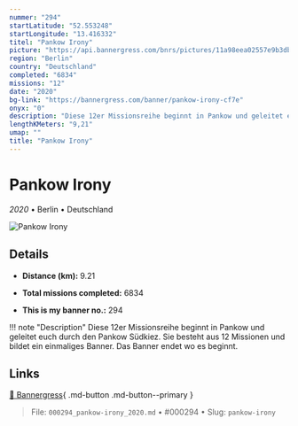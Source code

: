 ```yaml
---
nummer: "294"
startLatitude: "52.553248"
startLongitude: "13.416332"
titel: "Pankow Irony"
picture: "https://api.bannergress.com/bnrs/pictures/11a98eea02557e9b3dba0cb5e73d42d3"
region: "Berlin"
country: "Deutschland"
completed: "6834"
missions: "12"
date: "2020"
bg-link: "https://bannergress.com/banner/pankow-irony-cf7e"
onyx: "0"
description: "Diese 12er Missionsreihe beginnt in Pankow und geleitet euch durch den Pankow Südkiez. Sie besteht aus 12 Missionen und bildet ein einmaliges Banner. Das Banner endet wo es beginnt."
lengthKMeters: "9,21"
umap: ""
title: "Pankow Irony"
---
```

# Pankow Irony

*2020* • Berlin • Deutschland

![Pankow Irony](https://api.bannergress.com/bnrs/pictures/11a98eea02557e9b3dba0cb5e73d42d3)

## Details
- **Distance (km):** 9.21

- **Total missions completed:** 6834
- **This is my banner no.:** 294


!!! note "Description"
    Diese 12er Missionsreihe beginnt in Pankow und geleitet euch durch den Pankow Südkiez. Sie besteht aus 12 Missionen und bildet ein einmaliges Banner. Das Banner endet wo es beginnt.



## Links
[🔗 Bannergress](https://bannergress.com/banner/pankow-irony-cf7e){ .md-button .md-button--primary }



> File: `000294_pankow-irony_2020.md` • #000294 • Slug: `pankow-irony`
